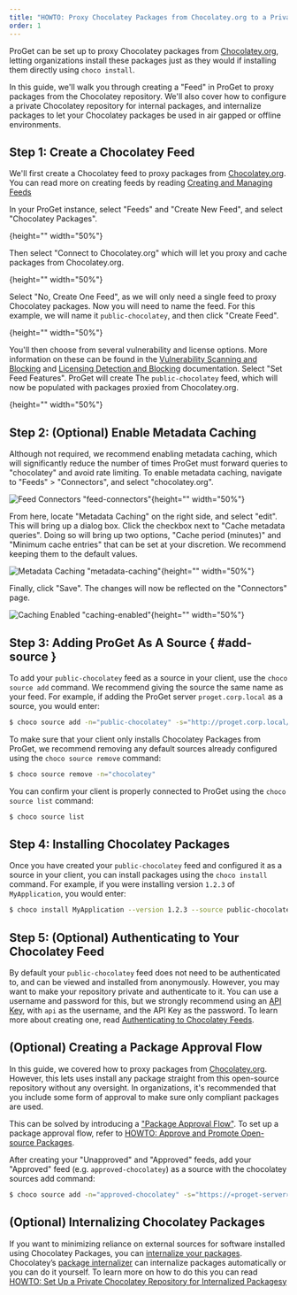 ```yaml
---
title: "HOWTO: Proxy Chocolatey Packages from Chocolatey.org to a Private Repository"
order: 1
---
```


ProGet can be set up to proxy Chocolatey packages from [Chocolatey.org](https://chocolatey.org), letting organizations install these packages just as they would if installing them directly using `choco install`. 

In this guide, we'll walk you through creating a "Feed" in ProGet to proxy packages from the Chocolatey repository. We'll also cover how to configure a private Chocolatey repository for internal packages, and internalize packages to let your Chocolatey packages be used in air gapped or offline environments. 

## Step 1: Create a Chocolatey Feed

We'll first create a Chocolatey feed to proxy packages from [Chocolatey.org](https://chocolatey.org). You can read more on creating feeds by reading [Creating and Managing Feeds](/docs/proget/feeds/feed-overview#creating-and-managing-feeds)

In your ProGet instance, select "Feeds" and "Create New Feed", and select "Chocolatey Packages".

![](){height="" width="50%"}

Then select "Connect to Chocolatey.org" which will let you proxy and cache packages from Chocolatey.org.

![](){height="" width="50%"}

Select "No, Create One Feed", as we will only need a single feed to proxy Chocolatey packages. Now you will need to name the feed. For this example, we will name it `public-chocolatey`, and then click "Create Feed".

![](){height="" width="50%"}

You'll then choose from several vulnerability and license options. More information on these can be found in the [Vulnerability Scanning and Blocking](/docs/proget/sca/vulnerabilities) and [Licensing Detection and Blocking](https://docs.inedo.com/docs/proget/sca/licenses) documentation. Select "Set Feed Features". ProGet will create The `public-chocolatey` feed, which will now be populated with packages proxied from Chocolatey.org.

![](){height="" width="50%"}

## Step 2: (Optional) Enable Metadata Caching

Although not required, we recommend enabling metadata caching, which will significantly reduce the number of times ProGet must forward queries to "chocolatey" and avoid rate limiting. To enable metadata caching, navigate to "Feeds" > "Connectors", and select "chocolatey.org".

![Feed Connectors "feed-connectors"](/resources/docs/proget-feed-chocolatey-connectors.png){height="" width="50%"}

From here, locate "Metadata Caching" on the right side, and select "edit". This will bring up a dialog box. Click the checkbox next to "Cache metadata queries". Doing so will bring up two options, "Cache period (minutes)" and "Minimum cache entries" that can be set at your discretion. We recommend keeping them to the default values.

![Metadata Caching "metadata-caching"](/resources/docs/proget-configuremetadatacaching.png){height="" width="50%"}

Finally, click "Save". The changes will now be reflected on the "Connectors" page.

![Caching Enabled "caching-enabled"](/resources/docs/proget-chocolatey-cachingenabled.png){height="" width="50%"}

## Step 3: Adding ProGet As A Source  { #add-source }

To add your `public-chocolatey` feed as a source in your client, use the `choco source add` command. We recommend giving the source the same name as your feed. For example, if adding the ProGet server `proget.corp.local` as a source, you would enter:

```bash
$ choco source add -n="public-chocolatey" -s="http://proget.corp.local/feeds/public-chocolatey" --priority=1 
```

To make sure that your client only installs Chocolatey Packages from ProGet, we recommend removing any default sources already configured using the `choco source remove` command:

```bash
$ choco source remove -n="chocolatey"
```
You can confirm your client is properly connected to ProGet using the `choco source list` command:

```bash
$ choco source list
```

## Step 4: Installing Chocolatey Packages

Once you have created your `public-chocolatey` feed and configured it as a source in your client, you can install packages using the `choco install` command. For example, if you were installing version `1.2.3` of `MyApplication`, you would enter:

```bash
$ choco install MyApplication --version 1.2.3 --source public-chocolatey
```

## Step 5: (Optional) Authenticating to Your Chocolatey Feed

By default your `public-chocolatey` feed does not need to be authenticated to, and can be viewed and installed from anonymously. However, you may want to make your repository private and authenticate to it. You can use a username and password for this, but we strongly recommend using an [API Key](/docs/proget/reference-api/proget-apikeys), with `api` as the username, and the API Key as the password. To learn more about creating one, read [Authenticating to Chocolatey Feeds](/docs/proget/feeds/chocolatey#authenticating-to-a-chocolatey-feed). 

## (Optional) Creating a Package Approval Flow

In this guide, we covered how to proxy packages from [Chocolatey.org](https://www.Chocolatey.org/). However, this lets uses install any package straight from this open-source repository without any oversight. In organizations, it's recommended that you include some form of approval to make sure only compliant packages are used.

This can be solved by introducing a ["Package Approval Flow"](/docs/proget/packages/package-promotion). To set up a package approval flow, refer to [HOWTO: Approve and Promote Open-source Packages](/docs/proget/packages/package-promotion/proget-howto-promote-packages). 

After creating your "Unapproved" and "Approved" feeds, add your "Approved" feed (e.g. `approved-chocolatey`) as a source with the chocolatey sources add command:

```bash
$ choco source add -n="approved-chocolatey" -s="https://«proget-server»/feeds/approved-chocolatey" --priority=1 
```

## (Optional) Internalizing Chocolatey Packages

If you want to minimizing reliance on external sources for software installed using Chocolatey Packages, you can [internalize your packages](https://blog.inedo.com/chocolatey/internalization). Chocolatey’s [package internalizer](https://docs.chocolatey.org/en-us/features/package-internalizer) can internalize packages automatically or you can do it yourself. To learn more on how to do this you can read [HOWTO: Set Up a Private Chocolatey Repository for Internalized Packagesy](/docs/proget/feeds/chocolatey/howto-chocolatey-internalized)